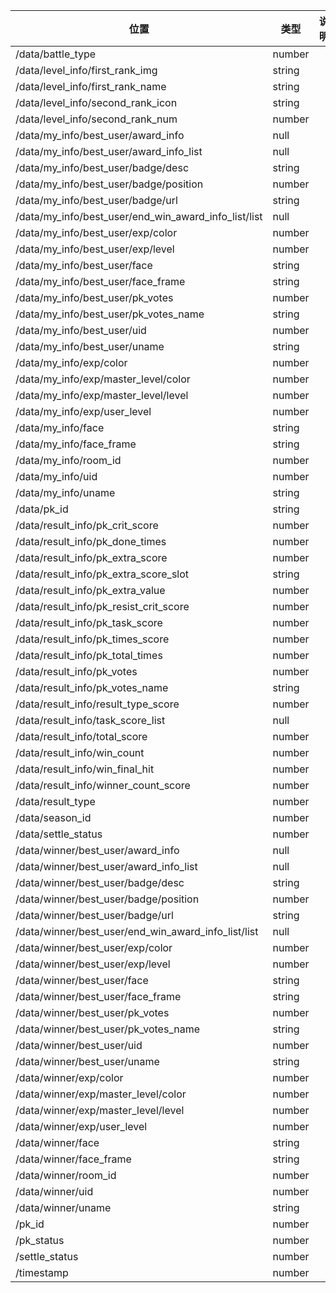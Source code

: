 | 位置                                                   | 类型     | 说明  |
|------------------------------------------------------|--------|-----|
| /data/battle_type                                    | number |     |
 | /data/level_info/first_rank_img                      | string |     |
 | /data/level_info/first_rank_name                     | string |     |
 | /data/level_info/second_rank_icon                    | string |     |
 | /data/level_info/second_rank_num                     | number |     |
 | /data/my_info/best_user/award_info                   | null   |     |
 | /data/my_info/best_user/award_info_list              | null   |     |
 | /data/my_info/best_user/badge/desc                   | string |     |
 | /data/my_info/best_user/badge/position               | number |     |
 | /data/my_info/best_user/badge/url                    | string |     |
 | /data/my_info/best_user/end_win_award_info_list/list | null   |     |
 | /data/my_info/best_user/exp/color                    | number |     |
 | /data/my_info/best_user/exp/level                    | number |     |
 | /data/my_info/best_user/face                         | string |     |
 | /data/my_info/best_user/face_frame                   | string |     |
 | /data/my_info/best_user/pk_votes                     | number |     |
 | /data/my_info/best_user/pk_votes_name                | string |     |
 | /data/my_info/best_user/uid                          | number |     |
 | /data/my_info/best_user/uname                        | string |     |
 | /data/my_info/exp/color                              | number |     |
 | /data/my_info/exp/master_level/color                 | number |     |
 | /data/my_info/exp/master_level/level                 | number |     |
 | /data/my_info/exp/user_level                         | number |     |
 | /data/my_info/face                                   | string |     |
 | /data/my_info/face_frame                             | string |     |
 | /data/my_info/room_id                                | number |     |
 | /data/my_info/uid                                    | number |     |
 | /data/my_info/uname                                  | string |     |
 | /data/pk_id                                          | string |     |
 | /data/result_info/pk_crit_score                      | number |     |
 | /data/result_info/pk_done_times                      | number |     |
 | /data/result_info/pk_extra_score                     | number |     |
 | /data/result_info/pk_extra_score_slot                | string |     |
 | /data/result_info/pk_extra_value                     | number |     |
 | /data/result_info/pk_resist_crit_score               | number |     |
 | /data/result_info/pk_task_score                      | number |     |
 | /data/result_info/pk_times_score                     | number |     |
 | /data/result_info/pk_total_times                     | number |     |
 | /data/result_info/pk_votes                           | number |     |
 | /data/result_info/pk_votes_name                      | string |     |
 | /data/result_info/result_type_score                  | number |     |
 | /data/result_info/task_score_list                    | null   |     |
 | /data/result_info/total_score                        | number |     |
 | /data/result_info/win_count                          | number |     |
 | /data/result_info/win_final_hit                      | number |     |
 | /data/result_info/winner_count_score                 | number |     |
 | /data/result_type                                    | number |     |
 | /data/season_id                                      | number |     |
 | /data/settle_status                                  | number |     |
 | /data/winner/best_user/award_info                    | null   |     |
 | /data/winner/best_user/award_info_list               | null   |     |
 | /data/winner/best_user/badge/desc                    | string |     |
 | /data/winner/best_user/badge/position                | number |     |
 | /data/winner/best_user/badge/url                     | string |     |
 | /data/winner/best_user/end_win_award_info_list/list  | null   |     |
 | /data/winner/best_user/exp/color                     | number |     |
 | /data/winner/best_user/exp/level                     | number |     |
 | /data/winner/best_user/face                          | string |     |
 | /data/winner/best_user/face_frame                    | string |     |
 | /data/winner/best_user/pk_votes                      | number |     |
 | /data/winner/best_user/pk_votes_name                 | string |     |
 | /data/winner/best_user/uid                           | number |     |
 | /data/winner/best_user/uname                         | string |     |
 | /data/winner/exp/color                               | number |     |
 | /data/winner/exp/master_level/color                  | number |     |
 | /data/winner/exp/master_level/level                  | number |     |
 | /data/winner/exp/user_level                          | number |     |
 | /data/winner/face                                    | string |     |
 | /data/winner/face_frame                              | string |     |
 | /data/winner/room_id                                 | number |     |
 | /data/winner/uid                                     | number |     |
 | /data/winner/uname                                   | string |     |
 | /pk_id                                               | number |     |
 | /pk_status                                           | number |     |
 | /settle_status                                       | number |     |
 | /timestamp                                           | number |     |